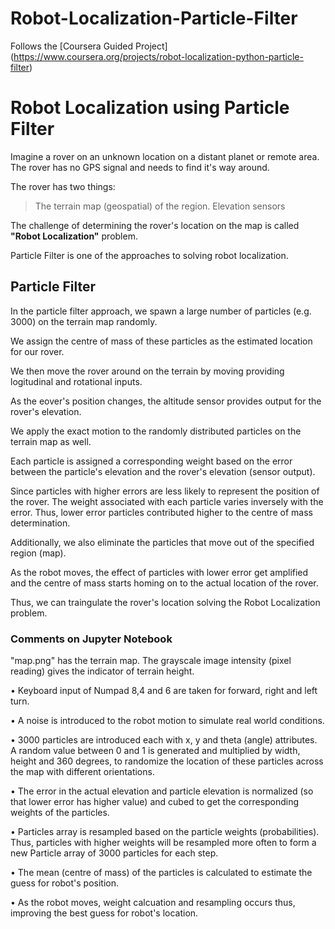 # Robot-Localization-Particle-Filter
Follows the [Coursera Guided Project] (https://www.coursera.org/projects/robot-localization-python-particle-filter) 



# Robot Localization using Particle Filter
Imagine a rover on an unknown location on a distant planet or remote area. The rover has no GPS signal and needs to find it's way around.

The rover has two things:
> The terrain map (geospatial) of the region.
> Elevation sensors

The challenge of determining the rover's location on the map is called **"Robot Localization"** problem.

Particle Filter is one of the approaches to solving robot localization.

## Particle Filter
In the particle filter approach, we spawn a large number of particles (e.g. 3000) on the terrain map randomly. 

We assign the centre of mass of these particles as the estimated location for our rover.

We then move the rover around on the terrain by moving providing logitudinal and rotational inputs.

As the eover's position changes, the altitude sensor provides output for the rover's elevation.

We apply the exact motion to the randomly distributed particles on the terrain map as well. 

Each particle is assigned a corresponding weight based on the error between the particle's elevation and the rover's elevation (sensor output). 

Since particles with higher errors are less likely to represent the position of the rover. The weight associated with each particle varies inversely with the error. Thus, lower error particles contributed higher to the centre of mass determination.

Additionally, we also eliminate the particles that move out of the specified region (map).

As the robot moves, the effect of particles with lower error get amplified and the centre of mass starts homing on to the actual location of the rover.

Thus, we can traingulate the rover's location solving the Robot Localization problem.


### Comments on Jupyter Notebook
"map.png" has the terrain map. The grayscale image intensity (pixel reading) gives the indicator of terrain height.

•	Keyboard input of Numpad 8,4 and 6 are taken for forward, right and left turn.

•	A noise is introduced to the robot motion to simulate real world conditions.

•	3000 particles are introduced each with x, y and theta (angle) attributes. A random value between 0 and 1 is generated and multiplied by width, height and 360 degrees, to randomize the location of these particles across the map with different orientations.

•	The error in the actual elevation and particle elevation is normalized (so that lower error has higher value) and cubed to get the corresponding weights of the particles.

•	Particles array is resampled based on the particle weights (probabilities). Thus, particles with higher weights will be resampled more often to form a new Particle array of 3000 particles for each step.

•	The mean (centre of mass) of the particles is calculated to estimate the guess for robot's position.

•	As the robot moves, weight calcuation and resampling occurs thus, improving the best guess for robot's location.


